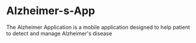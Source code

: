 # Alzheimer-s-App
The Alzheimer Application is a mobile application designed to help patient to detect and manage Alzheimer's disease
